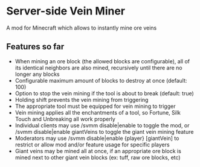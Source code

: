 # Server-side Vein Miner
A mod for Minecraft which allows to instantly mine ore veins

## Features so far
- When mining an ore block (the allowed blocks are configurable), all of its identical neighbors are also mined, recursively until there are no longer any blocks
- Configurable maximum amount of blocks to destroy at once (default: 100)
- Option to stop the vein mining if the tool is about to break (default: true)
- Holding shift prevents the vein mining from triggering
- The appropriate tool must be equipped for vein mining to trigger
- Vein mining applies all the enchantments of a tool, so Fortune, Silk Touch and Unbreaking all work properly
- Individual clients may use /svmm disable|enable to toggle the mod, or /svmm disable|enable giantVeins to toggle the giant vein mining feature
- Moderators may use /svmm disable|enable {player} [giantVein] to restrict or allow mod and/or feature usage for specific players
- Giant veins may be mined all at once, if an appropriate ore block is mined next to other giant vein blocks (ex: tuff, raw ore blocks, etc)
